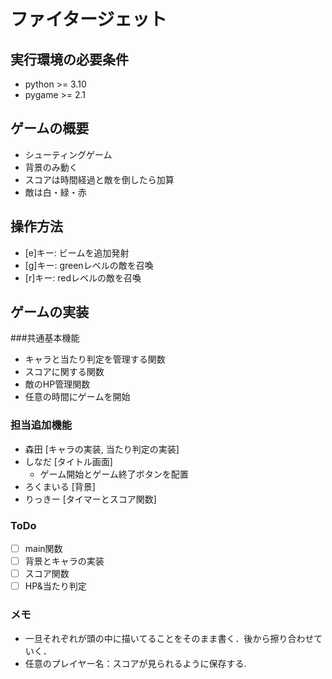 # ファイタージェット

## 実行環境の必要条件
* python >= 3.10
* pygame >= 2.1

## ゲームの概要
- シューティングゲーム
- 背景のみ動く
- スコアは時間経過と敵を倒したら加算
- 敵は白・緑・赤

## 操作方法
- [e]キー: ビームを追加発射
- [g]キー: greenレベルの敵を召喚
- [r]キー: redレベルの敵を召喚

## ゲームの実装
###共通基本機能
* キャラと当たり判定を管理する関数
* スコアに関する関数
* 敵のHP管理関数
* 任意の時間にゲームを開始

### 担当追加機能
* 森田 [キャラの実装, 当たり判定の実装]
* しなだ [タイトル画面]
    - ゲーム開始とゲーム終了ボタンを配置
* ろくまいる [背景]
* りっきー [タイマーとスコア関数]
### ToDo
- [ ] main関数
- [ ] 背景とキャラの実装
- [ ] スコア関数
- [ ] HP&当たり判定
### メモ
* 一旦それぞれが頭の中に描いてることをそのまま書く．後から擦り合わせていく．
* 任意のプレイヤー名：スコアが見られるように保存する.
